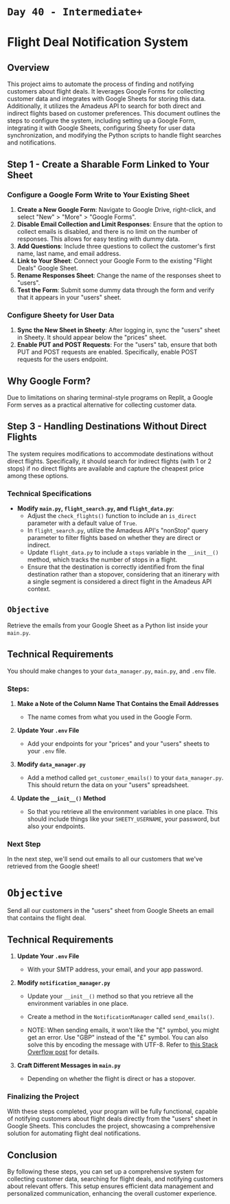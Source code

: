 # `Day 40 - Intermediate+`

# Flight Deal Notification System

## Overview

This project aims to automate the process of finding and notifying customers about flight deals. It leverages Google Forms for collecting customer data and integrates with Google Sheets for storing this data. Additionally, it utilizes the Amadeus API to search for both direct and indirect flights based on customer preferences. This document outlines the steps to configure the system, including setting up a Google Form, integrating it with Google Sheets, configuring Sheety for user data synchronization, and modifying the Python scripts to handle flight searches and notifications.

## Step 1 - Create a Sharable Form Linked to Your Sheet

### Configure a Google Form Write to Your Existing Sheet

1. **Create a New Google Form**: Navigate to Google Drive, right-click, and select "New" > "More" > "Google Forms".
2. **Disable Email Collection and Limit Responses**: Ensure that the option to collect emails is disabled, and there is no limit on the number of responses. This allows for easy testing with dummy data.
3. **Add Questions**: Include three questions to collect the customer's first name, last name, and email address.
4. **Link to Your Sheet**: Connect your Google Form to the existing "Flight Deals" Google Sheet.
5. **Rename Responses Sheet**: Change the name of the responses sheet to "users".
6. **Test the Form**: Submit some dummy data through the form and verify that it appears in your "users" sheet.

### Configure Sheety for User Data

1. **Sync the New Sheet in Sheety**: After logging in, sync the "users" sheet in Sheety. It should appear below the "prices" sheet.
2. **Enable PUT and POST Requests**: For the "users" tab, ensure that both PUT and POST requests are enabled. Specifically, enable POST requests for the users endpoint.

## Why Google Form?

Due to limitations on sharing terminal-style programs on Replit, a Google Form serves as a practical alternative for collecting customer data.

## Step 3 - Handling Destinations Without Direct Flights

The system requires modifications to accommodate destinations without direct flights. Specifically, it should search for indirect flights (with 1 or 2 stops) if no direct flights are available and capture the cheapest price among these options.

### Technical Specifications

- **Modify `main.py`, `flight_search.py`, and `flight_data.py`**:
  - Adjust the `check_flights()` function to include an `is_direct` parameter with a default value of `True`.
  - In `flight_search.py`, utilize the Amadeus API's "nonStop" query parameter to filter flights based on whether they are direct or indirect.
  - Update `flight_data.py` to include a `stops` variable in the `__init__()` method, which tracks the number of stops in a flight.
  - Ensure that the destination is correctly identified from the final destination rather than a stopover, considering that an itinerary with a single segment is considered a direct flight in the Amadeus API context.

## `Objective`

Retrieve the emails from your Google Sheet as a Python list inside your `main.py`.

## Technical Requirements

You should make changes to your `data_manager.py`, `main.py`, and `.env` file.

### Steps:

1. **Make a Note of the Column Name That Contains the Email Addresses**

   - The name comes from what you used in the Google Form.

2. **Update Your `.env` File**

   - Add your endpoints for your "prices" and your "users" sheets to your `.env` file.

3. **Modify `data_manager.py`**

   - Add a method called `get_customer_emails()` to your `data_manager.py`. This should return the data on your "users" spreadsheet.

4. **Update the `__init__()` Method**

   - So that you retrieve all the environment variables in one place. This should include things like your `SHEETY_USERNAME`, your password, but also your endpoints.

### Next Step

In the next step, we'll send out emails to all our customers that we've retrieved from the Google sheet!


# `Objective`

Send all our customers in the "users" sheet from Google Sheets an email that contains the flight deal.

## Technical Requirements

1. **Update Your `.env` File**

   - With your SMTP address, your email, and your app password.

2. **Modify `notification_manager.py`**

   - Update your `__init__()` method so that you retrieve all the environment variables in one place.

   - Create a method in the `NotificationManager` called `send_emails()`.

   - NOTE: When sending emails, it won't like the "£" symbol, you might get an error. Use "GBP" instead of the "£" symbol. You can also solve this by encoding the message with UTF-8. Refer to [this Stack Overflow post](https://stackoverflow.com/questions/9942594/unicodeencodeerror-ascii-codec-cant-encode-character-u-xa0-in-position-20#answer-9942885) for details.

3. **Craft Different Messages in `main.py`**

   - Depending on whether the flight is direct or has a stopover.

### Finalizing the Project

With these steps completed, your program will be fully functional, capable of notifying customers about flight deals directly from the "users" sheet in Google Sheets. This concludes the project, showcasing a comprehensive solution for automating flight deal notifications.


## Conclusion

By following these steps, you can set up a comprehensive system for collecting customer data, searching for flight deals, and notifying customers about relevant offers. This setup ensures efficient data management and personalized communication, enhancing the overall customer experience.
